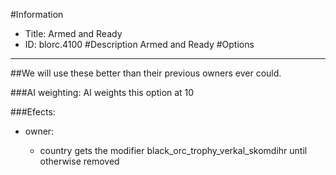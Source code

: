 #Information
 - Title: Armed and Ready
 - ID: blorc.4100
#Description
Armed and Ready
#Options

___
##We will use these better than their previous owners ever could.

###AI weighting:
AI weights this option at 10


###Efects:<ul><li>owner:</li><ul><li>country gets the modifier black_orc_trophy_verkal_skomdihr until otherwise removed</li></ul></ul>
